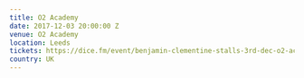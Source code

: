 ```yaml
---
title: O2 Academy
date: 2017-12-03 20:00:00 Z
venue: O2 Academy
location: Leeds
tickets: https://dice.fm/event/benjamin-clementine-stalls-3rd-dec-o2-academy-leeds-tickets
country: UK
---
```


